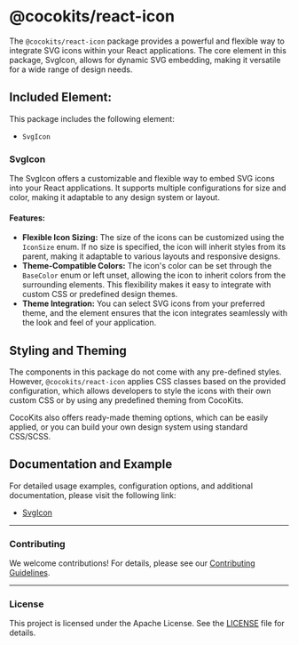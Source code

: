 # @cocokits/react-icon
The `@cocokits/react-icon` package provides a powerful and flexible way to integrate SVG icons within your React applications. The core element in this package, SvgIcon, allows for dynamic SVG embedding, making it versatile for a wide range of design needs.

## Included Element:
This package includes the following element:
- `SvgIcon`

### SvgIcon
The SvgIcon offers a customizable and flexible way to embed SVG icons into your React applications. It supports multiple configurations for size and color, making it adaptable to any design system or layout.

#### Features:
- **Flexible Icon Sizing:** The size of the icons can be customized using the `IconSize` enum. If no size is specified, the icon will inherit styles from its parent, making it adaptable to various layouts and responsive designs.
- **Theme-Compatible Colors:** The icon's color can be set through the `BaseColor` enum or left unset, allowing the icon to inherit colors from the surrounding elements. This flexibility makes it easy to integrate with custom CSS or predefined design themes.
- **Theme Integration:** You can select SVG icons from your preferred theme, and the element ensures that the icon integrates seamlessly with the look and feel of your application.

## Styling and Theming
The components in this package do not come with any pre-defined styles. However, `@cocokits/react-icon` applies CSS classes based on the provided configuration, which allows developers to style the icons with their own custom CSS or by using any predefined theming from CocoKits.

CocoKits also offers ready-made theming options, which can be easily applied, or you can build your own design system using standard CSS/SCSS.

## Documentation and Example
For detailed usage examples, configuration options, and additional documentation, please visit the following link:
- [SvgIcon](https://react.cocokits.com/?path=/docs/ui-components-svgicon--docs)

---

### Contributing
We welcome contributions! For details, please see our [Contributing Guidelines](https://github.com/coco-base/cocokits/blob/main/CONTRIBUTING.md).

---

### License
This project is licensed under the Apache License. See the [LICENSE](https://github.com/coco-base/cocokits/blob/main/LICENSE) file for details.
